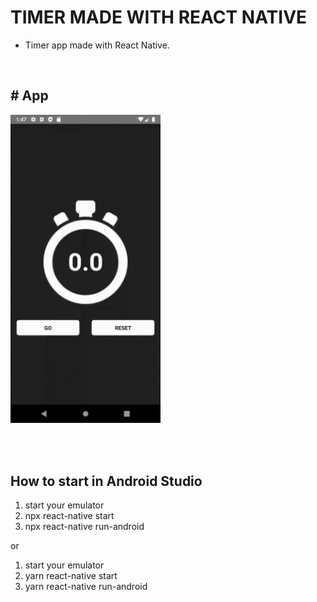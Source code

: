 # TIMER MADE WITH REACT NATIVE

- Timer app made with React Native.

<br/>

## # App
<img src="https://github.com/Vinicius-A-R/appTimer/blob/main/src/assets/timer.gif?raw=true" width="240px" />

<br/><br/>

## How to start in Android Studio

1. start your emulator
2. npx react-native start
3. npx react-native run-android

or

1. start your emulator
2. yarn react-native start
3. yarn react-native run-android

